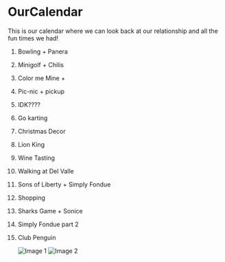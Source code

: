 # OurCalendar

This is our calendar where we can look back at our relationship and all the fun times we had!

1. Bowling + Panera
2. Minigolf + Chilis
3. Color me Mine + 
4. Pic-nic + pickup
5. IDK????
6. Go karting

7. Christmas Decor
8. Lion King
9. Wine Tasting
10. Walking at Del Valle
11. Sons of Liberty + Simply Fondue
12. Shopping
13. Sharks Game + Sonice
14. Simply Fondue part 2

15. Club Penguin

    <div class="content">
        <div class="image-container">
            <img src="images/" alt="Image 1" class="content-img">
            <img src="images/" alt="Image 2" class="content-img">
        </div>
        <p></p>
    </div>
